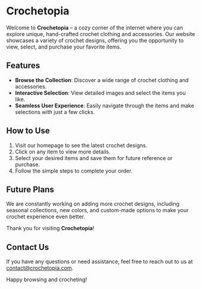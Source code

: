 # Crochetopia

Welcome to **Crochetopia** – a cozy corner of the internet where you can explore unique, hand-crafted crochet clothing and accessories. Our website showcases a variety of crochet designs, offering you the opportunity to view, select, and purchase your favorite items.

## Features

- **Browse the Collection**: Discover a wide range of crochet clothing and accessories.
- **Interactive Selection**: View detailed images and select the items you like.
- **Seamless User Experience**: Easily navigate through the items and make selections with just a few clicks.

## How to Use

1. Visit our homepage to see the latest crochet designs.
2. Click on any item to view more details.
3. Select your desired items and save them for future reference or purchase.
4. Follow the simple steps to complete your order.

## Future Plans

We are constantly working on adding more crochet designs, including seasonal collections, new colors, and custom-made options to make your crochet experience even better.

Thank you for visiting **Crochetopia**!

## Contact Us

If you have any questions or need assistance, feel free to reach out to us at [contact@crochetopia.com](mailto:contact@crochetopia.com).

Happy browsing and crocheting!
